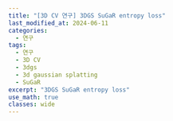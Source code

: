 ```yaml
---
title: "[3D CV 연구] 3DGS SuGaR entropy loss"
last_modified_at: 2024-06-11
categories:
  - 연구
tags:
  - 연구
  - 3D CV
  - 3dgs
  - 3d gaussian splatting
  - SuGaR
excerpt: "3DGS SuGaR entropy loss"
use_math: true
classes: wide
---
```


